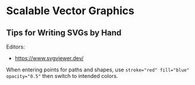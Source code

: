 # Scalable Vector Graphics

## Tips for Writing SVGs by Hand

Editors:
- https://www.svgviewer.dev/

When entering points for paths and shapes, use `stroke="red" fill="blue" opacity="0.5"` then switch to intended colors.
